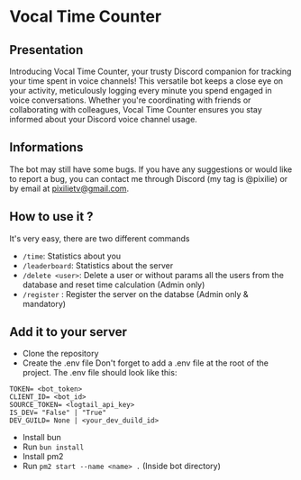 # Vocal Time Counter

## Presentation
Introducing Vocal Time Counter, your trusty Discord companion for tracking your time spent in voice channels! This versatile bot keeps a close eye on your activity, meticulously logging every minute you spend engaged in voice conversations. Whether you're coordinating with friends or collaborating with colleagues, Vocal Time Counter ensures you stay informed about your Discord voice channel usage.

## Informations
The bot may still have some bugs. If you have any suggestions or would like to report a bug, you can contact me through Discord (my tag is @pixilie) or by email at pixilietv@gmail.com.

## How to use it ?
It's very easy, there are two different commands
- ``/time``: Statistics about you
- ``/leaderboard``: Statistics about the server
- ``/delete <user>``: Delete a user or without params all the users from the database and reset time calculation (Admin only)
- ``/register`` : Register the server on the databse (Admin only & mandatory)

## Add it to your server
- Clone the repository
- Create the .env file
Don't forget to add a .env file at the root of the project.
The .env file should look like this:
```env
TOKEN= <bot_token>
CLIENT_ID= <bot_id>
SOURCE_TOKEN= <logtail_api_key>
IS_DEV= "False" | "True"
DEV_GUILD= None | <your_dev_duild_id>
```
- Install bun
- Run ``bun install``
- Install pm2
- Run ``pm2 start --name <name> .`` (Inside bot directory)

